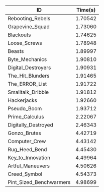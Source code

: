 |ID|Time(s)|
|-|-|
|Rebooting_Rebels|1.70542|
|Grapevine_Squad|1.73060|
|Blackouts|1.74625|
|Loose_Screws|1.78948|
|Beasts|1.89997|
|Byte_Mechanics|1.90810|
|Digital_Destroyers|1.90931|
|The_Hit_Blunders|1.91465|
|The_ERROR_List|1.91722|
|Smalltalk_Dribble|1.91812|
|Hackerjacks|1.92660|
|Pseudo_Boom|1.93712|
|Prime_Calculus|2.22067|
|Digitally_Destroyed|2.46343|
|Gonzo_Brutes|4.42719|
|Computer_Crew|4.43142|
|Rug_Heed_Bend|4.45430|
|Key_to_Innovation|4.49964|
|Artful_Maneuvers|4.50626|
|Creed_Symbol|4.54373|
|Pint_Sized_Benchwarmers|4.98699|
